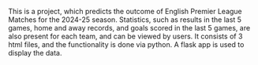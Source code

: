 This is a project, which predicts the outcome of English Premier League Matches for the 2024-25 season. Statistics, such as results in the last 5 games, home and away records, and goals scored in the last 5 games, are also present for each team, and can be viewed by users. 
It consists of 3 html files, and the functionality is done via python. A flask app is used to display the data. 
